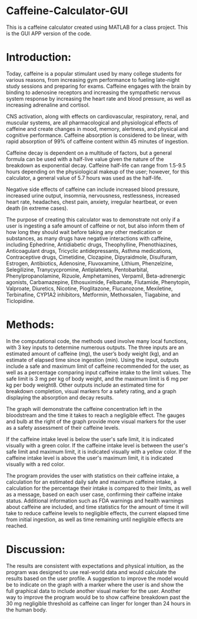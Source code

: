 # Caffeine-Calculator-GUI
This is a caffeine calculator created using MATLAB for a class project. This is the GUI APP version of the code.

# Introduction: 
Today, caffeine is a popular stimulant used by many college students for various reasons, from increasing gym performance to fueling late-night study sessions and preparing for exams. Caffeine engages with the brain by binding to adenosine receptors and increasing the sympathetic nervous system response by increasing the heart rate and blood pressure, as well as increasing adrenaline and cortisol.

CNS activation, along with effects on cardiovascular, respiratory, renal, and muscular systems, are all pharmacological and physiological effects of caffeine and create changes in mood, memory, alertness, and physical and cognitive performance. Caffeine absorption is considered to be linear, with rapid absorption of 99% of caffeine content within 45 minutes of ingestion.  

Caffeine decay is dependent on a multitude of factors, but a general formula can be used with a half-live value given the nature of the breakdown as exponential decay. Caffeine half-life can range from 1.5-9.5 hours depending on the physiological makeup of the user; however, for this calculator, a general value of 5.7 hours was used as the half-life.

Negative side effects of caffeine can include increased blood pressure, increased urine output, insomnia, nervousness, restlessness, increased heart rate, headaches, chest pain, anxiety, irregular heartbeat, or even death (in extreme cases).

The purpose of creating this calculator was to demonstrate not only if a user is ingesting a safe amount of caffeine or not, but also inform them of how long they should wait before taking any other medication or substances, as many drugs have negative interactions with caffeine, including Ephedrine, Antidiabetic drugs, Theophylline, Phenothiazines, Anticoagulant drugs, Tricyclic antidepressants, Asthma medications, Contraceptive drugs, Cimetidine, Clozapine, Dipyraidmole, Disulfuram, Estrogen, Antibiotics, Adenosine, Fluvoxamine, Lithium, Phenzelzine, Selegilizine, Tranycycpromine, Antiplatelets, Pentobarbital, Phenylpropanolamine, Rizuole, Amphetamines, Verpamil, Beta-adrenergic agonists, Carbamazepine, Ethosuximide, Felbamate, Flutamide, Phenytopin, Valproate, Diuretics, Nicotine, Pioglitazone, Flucanozone, Mexiletine, Terbinafine, CYP1A2 inhibitors, Metformin, Methoxsalen, Tiagabine, and Ticlopidine.

# Methods:
In the computational code, the methods used involve many local functions, with 3 key inputs to determine numerous outputs. The three inputs are an estimated amount of caffeine (mg), the user’s body weight (kg), and an estimate of elapsed time since ingestion (min). Using the input, outputs include a safe and maximum limit of caffeine recommended for the user, as well as a percentage comparing input caffeine intake to the limit values. The safe limit is 3 mg per kg of body weight, and the maximum limit is 6 mg per kg per body weight8. Other outputs include an estimated time for breakdown completion, visual markers for a safety rating, and a graph displaying the absorption and decay results.

The graph will demonstrate the caffeine concentration left in the bloodstream and the time it takes to reach a negligible effect. The gauges and bulb at the right of the graph provide more visual markers for the user as a safety assessment of their caffeine levels. 

If the caffeine intake level is below the user's safe limit, it is indicated visually with a green color. If the caffeine intake level is between the user's safe limit and maximum limit, it is indicated visually with a yellow color. If the caffeine intake level is above the user's maximum limit, it is indicated visually with a red color. 

The program provides the user with statistics on their caffeine intake, a calculation for an estimated daily safe and maximum caffeine intake, a calculation for the percentage their intake is compared to their limits, as well as a message, based on each user case, confirming their caffeine intake status. Additional information such as FDA warnings and health warnings about caffeine are included, and time statistics for the amount of time it will take to reduce caffeine levels to negligible effects, the current elapsed time from initial ingestion, as well as time remaining until negligible effects are reached.

# Discussion:
The results are consistent with expectations and physical intuition, as the program was designed to use real-world data and would calculate the results based on the user profile. A suggestion to improve the model would be to indicate on the graph with a marker where the user is and show the full graphical data to include another visual marker for the user. Another way to improve the program would be to show caffeine breakdown past the 30 mg negligible threshold as caffeine can linger for longer than 24 hours in the human body.
